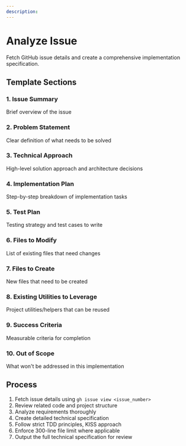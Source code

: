 ```yaml
---
description: 
---
```


# Analyze Issue

Fetch GitHub issue details and create a comprehensive implementation specification.

## Template Sections

### 1. Issue Summary

Brief overview of the issue

### 2. Problem Statement  

Clear definition of what needs to be solved

### 3. Technical Approach

High-level solution approach and architecture decisions

### 4. Implementation Plan

Step-by-step breakdown of implementation tasks

### 5. Test Plan

Testing strategy and test cases to write

### 6. Files to Modify

List of existing files that need changes

### 7. Files to Create

New files that need to be created

### 8. Existing Utilities to Leverage

Project utilities/helpers that can be reused

### 9. Success Criteria

Measurable criteria for completion

### 10. Out of Scope

What won't be addressed in this implementation

## Process

1. Fetch issue details using `gh issue view <issue_number>`
2. Review related code and project structure
3. Analyze requirements thoroughly
4. Create detailed technical specification
5. Follow strict TDD principles, KISS approach
6. Enforce 300-line file limit where applicable
7. Output the full technical specification for review
